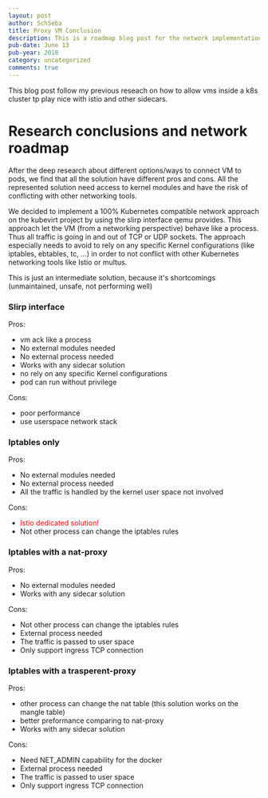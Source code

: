 ```yaml
---
layout: post
author: SchSeba
title: Proxy VM Conclusion
description: This is a roadmap blog post for the network implementation in the kubevirt project
pub-date: June 13
pub-year: 2018
category: uncategorized
comments: true
---
```


This blog post follow my previous reseach on how to allow vms inside a k8s cluster tp play nice with istio and other sidecars.

# Research conclusions and network roadmap

After the deep research about different options/ways to connect VM to pods, we find that all the solution have different pros and cons.
All the represented solution need access to kernel modules and have the risk of conflicting with other networking tools.

We decided to implement a 100% Kubernetes compatible network approach on the kubevirt project by using the slirp interface qemu provides.
This approach let the VM (from a networking perspective) behave like a process. Thus all traffic is going in and out of TCP or UDP sockets. The approach especially needs to avoid to rely on any specific Kernel configurations (like iptables, ebtables, tc, …) in order to not conflict with other Kubernetes networking tools like Istio or multus.

This is just an intermediate solution, because it's shortcomings (unmaintained, unsafe, not performing well)

### Slirp interface

Pros:
* vm ack like a process
* No external modules needed
* No external process needed
* Works with any sidecar solution
* no rely on any specific Kernel configurations
* pod can run without privilege

Cons:
* poor performance
* use userspace network stack

### Iptables only

Pros:
* No external modules needed
* No external process needed
* All the traffic is handled by the kernel user space not involved

Cons:
* <span style="color:red;">Istio dedicated solution!</span>
* Not other process can change the iptables rules

### Iptables with a nat-proxy

Pros:
* No external modules needed
* Works with any sidecar solution

Cons:
* Not other process can change the iptables rules
* External process needed
* The traffic is passed to user space
* Only support ingress TCP connection

### Iptables with a trasperent-proxy

Pros:
* other process can change the nat table (this solution works on the mangle table)
* better preformance comparing to nat-proxy
* Works with any sidecar solution

Cons:
* Need NET_ADMIN capability for the docker
* External process needed
* The traffic is passed to user space
* Only support ingress TCP connection
